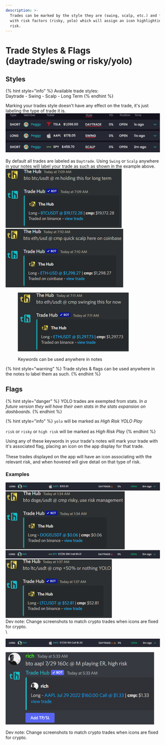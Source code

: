 ```yaml
---
description: >-
  Trades can be marked by the style they are (swing, scalp, etc.) and flagged
  with risk factors (risky, yolo) which will assign an icon highlighting the
  risk.
---
```


# Trade Styles & Flags (daytrade/swing or risky/yolo)

## Styles

{% hint style="info" %}
Available trade styles:\
Daytrade - Swing - Scalp - Long Term
{% endhint %}

Marking your trades style doesn't have any effect on the trade, it's just labeling the type of trade it is.\
![](<../../.gitbook/assets/image (77).png>)\
\
By default all trades are labeled as `Daytrade`. Using `Swing` or `Scalp` anywhere in your notes will label your trade as such as shown in the example above.\
![](<../../.gitbook/assets/image (106).png>)![](<../../.gitbook/assets/image (175).png>)

<figure><img src="../../.gitbook/assets/image (123).png" alt=""><figcaption><p>Keywords can be used anywhere in notes</p></figcaption></figure>

{% hint style="warning" %}
Trade styles & flags can be used anywhere in the notes to label them as such.
{% endhint %}

## Flags

{% hint style="danger" %}
YOLO trades are exempted from stats. _In a future version they will have their own stats in the stats expansion on dashboards._
{% endhint %}

{% hint style="info" %}
`yolo` will be marked as _High Risk YOLO Play_ \
\
`risk` or `risky` or `high risk` will be marked as _High Risk Play_
{% endhint %}

Using any of these keywords in your trade's notes will mark your trade with it's associated flag, placing an icon on the app display for that trade.\
\
These trades displayed on the app will have an icon associating with the relevant risk, and when hovered will give detail on that type of risk.

### Examples

<img src="../../.gitbook/assets/image (28).png" alt="" data-size="line">\
![](<../../.gitbook/assets/image (108).png>)\
<img src="../../.gitbook/assets/image (71).png" alt="" data-size="line">\
![](<../../.gitbook/assets/image (153).png>)\
Dev note: Change screenshots to match crypto trades when icons are fixed for crypto.\
\


![Can use both trade styles & flag icons](<../../.gitbook/assets/image (22).png>)

![Can even use multiple flags](<../../.gitbook/assets/image (90).png>)

Dev note: Change screenshots to match crypto trades when icons are fixed for crypto.
